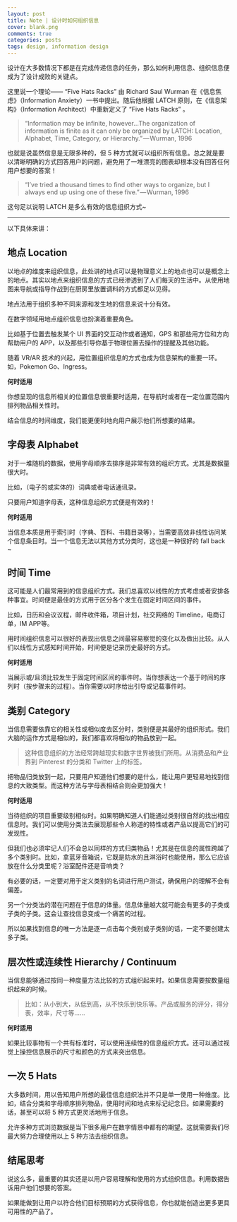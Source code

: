 ```yaml
---
layout: post
title: Note | 设计时如何组织信息
cover: blank.png
comments: true
categories: posts
tags: design, information design
---
```




设计在大多数情况下都是在完成传递信息的任务，那么如何利用信息、组织信息便成为了设计成败的关键点。



这里说一个理论—— “Five Hats Racks” 由 Richard Saul Wurman 在《信息焦虑》（Information Anxiety）一书中提出。随后他根据 LATCH 原则，在《信息架构》（Information Architect）中重新定义了 “Five Hats Racks” 。    



> “Information may be infinite, however…The organization of information is finite as it can only be organized by LATCH: Location, Alphabet, Time, Category, or Hierarchy.” — Wurman, 1996



也就是说虽然信息是无限多种的，但 5 种方式就可以组织所有信息。总之就是要以清晰明确的方式回答用户的问题，避免用了一堆漂亮的图表却根本没有回答任何用户想要的答案！



> “I’ve tried a thousand times to find other ways to organize, but I always end up using one of these five.” — Wurman, 1996



这句足以说明 LATCH 是多么有效的信息组织方式~



----



以下具体来讲：

## 地点 Location

以地点的维度来组织信息，此处讲的地点可以是物理意义上的地点也可以是概念上的地点。其实以地点来组织信息的方式已经渗透到了人们每天的生活中。从使用地图来导航或指导作战到在厨房里放置调料的方式都足以见得。      

地点法用于组织多种不同来源和发生地的信息来说十分有效。       

在数字领域用地点组织信息也扮演着重要角色。    

比如基于位置去触发某个 UI 界面的交互动作或者通知，GPS 和那些用方位和方向帮助用户的 APP，以及那些引导你基于物理位置去操作的提醒及其他功能。    

随着 VR/AR 技术的兴起，用位置组织信息的方式也成为信息架构的重要一环。如，Pokemon Go、Ingress。      



**何时适用**

你想呈现的信息所相关的位置信息很重要时适用，在导航时或者在一定位置范围内排列物品相关性时。



结合信息的时间维度，我们能更便利地向用户展示他们所想要的结果。





## 字母表 Alphabet

对于一堆随机的数据，使用字母顺序去排序是非常有效的组织方式。尤其是数据量很大时。     

比如，（电子的或实体的）词典或者电话通讯录。      

只要用户知道字母表，这种信息组织方式便是有效的！    

**何时适用**

当信息本质是用于索引时（字典、百科、书籍目录等），当需要高效非线性访问某个信息条目时。当一个信息无法以其他方式分类时，这也是一种很好的 fall back ~



## 时间 Time

这可能是人们最常用到的信息组织方式。我们总喜欢以线性的方式考虑或者安排各种事宜。时间便是最佳的方式用于区分各个发生在固定时间区间的事件。



比如，日历和会议议程，邮件收件箱，项目计划，社交网络的 Timeline，电商订单，IM APP等。

用时间组织信息可以很好的表现出信息之间最容易察觉的变化以及做出比较。从人们以线性方式感知时间开始，时间便是记录历史最好的方式。

**何时适用**

当展示或/且须比较发生于固定时间区间的事件时。当你想表达一个基于时间的序列时（按步骤来的过程）。当你需要以时序给出引导或记载事件时。



## 类别 Category

当信息需要依靠它的相关性或相似度去区分时，类别便是其最好的组织形式。我们大脑的运作方式是相似的，我们都喜欢将相似的物品放到一起。

> 这种信息组织的方法经常跨越现实和数字世界被我们所用。从消费品和产业界到 Pinterest 的分类和 Twitter 上的标签。



把物品归类放到一起，只要用户知道他们想要的是什么，能让用户更轻易地找到信息的大致类型。而这种方法与字母表相结合则会更加强大！

**何时适用**

当待组织的项目重要级别相似时。如果明确知道人们能通过类别很自然的找出相应信息时。我们可以使用分类法去展现那些令人称道的特性或者产品以提高它们的可发现性。    

但我们也必须牢记人们不会总以同样的方式归类物品！尤其是在信息的属性跨越了多个类别时。比如，拿蓝牙音箱说，它既是防水的且淋浴时也能使用，那么它应该放在什么分类里呢？浴室配件还是音响类？



有必要的话，一定要对用于定义类别的名词进行用户测试，确保用户的理解不会有偏差。     

另一个分类法的潜在问题在于信息的体量。信息体量越大就可能会有更多的子类或子类的子类。这会让查找信息变成一个痛苦的过程。    

所以如果找到信息的唯一方法是逐一点击每个类别或子类别的话，一定不要创建太多子类。



## 层次性或连续性 Hierarchy / Continuum

当信息能够通过按同一种度量方法比较的方式组织起来时。如果信息需要按数量组织起来的时候。

> 比如：从小到大，从低到高，从不快乐到快乐等。产品或服务的评分，得分表，效率，尺寸等……



**何时适用**

如果比较事物有一个共有标准时，可以使用连续性的信息组织方式。还可以通过视觉上操控信息展示的尺寸和颜色的方式来突出信息。



## 一次 5 Hats

大多数时间，用以告知用户所想的最佳信息组织法并不只是单一使用一种维度。比如，结合分类和字母顺序排列物品，使用时间和地点来标记纪念日。如果需要的话，甚至可以将 5 种方式更灵活地用于信息。



允许多种方式浏览数据是当下很多用户在数字情景中都有的期望。这就需要我们尽最大努力合理使用以上 5 种方法去组织信息。



## 结尾思考

说这么多，最重要的其实还是以用户容易理解和使用的方式组织信息。利用数据告诉用户他们想要的答案。     

如果能做到让用户以符合他们目标预期的方式获得信息，你也就能创造出更多更具可用性的产品了。